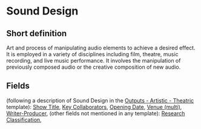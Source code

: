 # Sound Design
## Short definition
Art and process of manipulating audio elements to achieve a desired effect. It is employed in a variety of disciplines including film, theatre, music recording, and live music performance.  It involves the manipulation of previously composed audio or the creative composition of new audio.
## Fields
(following a description of Sound Design in the [Outputs - Artistic - Theatric](../Templates/Outputs%20-%20Artistic%20-%20Theatric.md) template):
[Show Title](../Object-Fields/Sound%20Design/Show%20Title.md),
[Key Collaborators](../Object-Fields/Sound%20Design/Key%20Collaborators.md),
[Opening Date](../Object-Fields/Sound%20Design/Opening%20Date.md),
[Venue (multi)](../Object-Fields/Sound%20Design/Venue%20(multi).md),
[Writer-Producer](../Object-Fields/Sound%20Design/Writer-Producer.md),
(other fields not mentioned in any template):
[Research Classification](../Object-Fields/Sound%20Design/Research%20Classification.md),
